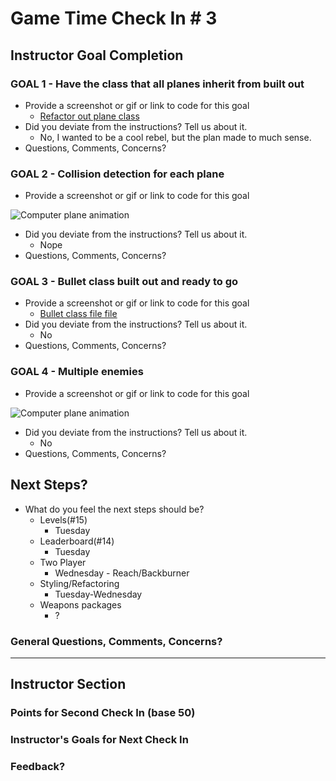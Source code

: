 # Game Time Check In # 3

## Instructor Goal Completion

### GOAL 1 - Have the class that all planes inherit from built out

- Provide a screenshot or gif or link to code for this goal  
  - [Refactor out plane class](https://github.com/theonlyrao/1942/tree/36_refactor-planes/lib/javascripts/planes)  
- Did you deviate from the instructions? Tell us about it.  
  - No, I wanted to be a cool rebel, but the plan made to much sense.  
- Questions, Comments, Concerns?  
  
### GOAL 2 - Collision detection for each plane  

- Provide a screenshot or gif or link to code for this goal  

![Computer plane animation](http://recordit.co/Fak86xvZbB.gif)   

- Did you deviate from the instructions? Tell us about it.  
  - Nope   
- Questions, Comments, Concerns?  

### GOAL 3 - Bullet class built out and ready to go 

- Provide a screenshot or gif or link to code for this goal   
  - [Bullet class file file](https://github.com/theonlyrao/1942/blob/36_refactor-planes/lib/javascripts/bullet.js)  
- Did you deviate from the instructions? Tell us about it.  
  - No  
- Questions, Comments, Concerns?  

### GOAL 4 - Multiple enemies

- Provide a screenshot or gif or link to code for this goal  

![Computer plane animation](http://recordit.co/ywc72w0Cp6.gif)  

- Did you deviate from the instructions? Tell us about it.
  - No  
- Questions, Comments, Concerns?  

## Next Steps?

- What do you feel the next steps should be?
  - Levels(#15)
    - Tuesday
  - Leaderboard(#14)
    - Tuesday
  - Two Player
    - Wednesday - Reach/Backburner
  - Styling/Refactoring
    - Tuesday-Wednesday
  - Weapons packages
    - ?

### General Questions, Comments, Concerns?
  
-----

## Instructor Section

### Points for Second Check In (base 50)

### Instructor's Goals for Next Check In

### Feedback?
